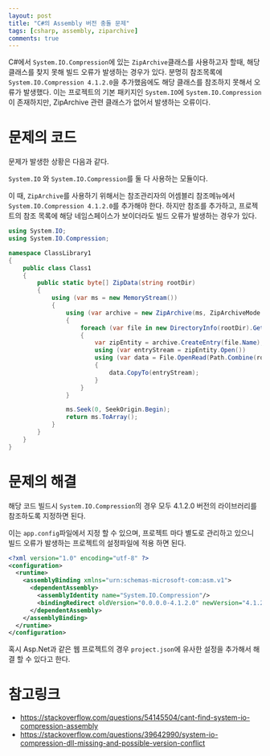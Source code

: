 ```yaml
---
layout: post
title: "C#의 Assembly 버전 충돌 문제"
tags: [csharp, assembly, ziparchive]
comments: true
---
```


C#에서 ```System.IO.Compression```에 있는 ```ZipArchive```클래스를 사용하고자 할때, 해당 클래스를 찾지 못해 빌드 오류가 발생하는 경우가 있다. 분명히 참조목록에 ```System.IO.Compression 4.1.2.0```을 추가했음에도 해당 클래스를 참조하지 못해서 오류가 발생했다. 이는 프로젝트의 기본 패키지인 ```System.IO```에 ```System.IO.Compression```이 존재하지만, ZipArchive 관련 클래스가 없어서 발생하는 오류이다.

# 문제의 코드

문제가 발생한 상황은 다음과 같다.

```System.IO``` 와 ```System.IO.Compression```를 둘 다 사용하는 모듈이다.

이 때, ```ZipArchive```를 사용하기 위해서는 참조관리자의 어셈블리 참조메뉴에서 ```System.IO.Compression 4.1.2.0```를 추가해야 한다. 하지만 참조를 추가하고, 프로젝트의 참조 목록에 해당 네임스페이스가 보이더라도 빌드 오류가 발생하는 경우가 있다.

```csharp
using System.IO;
using System.IO.Compression;

namespace ClassLibrary1
{
    public class Class1
    {
        public static byte[] ZipData(string rootDir)
        {
            using (var ms = new MemoryStream())
            {
                using (var archive = new ZipArchive(ms, ZipArchiveMode.Create, true))
                {
                    foreach (var file in new DirectoryInfo(rootDir).GetFiles())
                    {
                        var zipEntity = archive.CreateEntry(file.Name);
                        using (var entryStream = zipEntity.Open())
                        using (var data = File.OpenRead(Path.Combine(rootDir, file.Name)))
                        {
                            data.CopyTo(entryStream);
                        }
                    }
                }

                ms.Seek(0, SeekOrigin.Begin);
                return ms.ToArray();
            }
        }
    }
}
```


# 문제의 해결

해당 코드 빌드시 ```System.IO.Compression```의 경우 모두 4.1.2.0 버전의 라이브러리를 참조하도록 지정하면 된다.

이는 ```app.config```파일에서 지정 할 수 있으며, 프로젝트 마다 별도로 관리하고 있으니 빌드 오류가 발생하는 프로젝트의 설정파일에 적용 하면 된다.

```xml
<?xml version="1.0" encoding="utf-8" ?>
<configuration>
  <runtime>
    <assemblyBinding xmlns="urn:schemas-microsoft-com:asm.v1">
      <dependentAssembly>
        <assemblyIdentity name="System.IO.Compression"/>
        <bindingRedirect oldVersion="0.0.0.0-4.1.2.0" newVersion="4.1.2.0" />
      </dependentAssembly>
    </assemblyBinding>
  </runtime>
</configuration>
```

혹시 Asp.Net과 같은 웹 프로젝트의 경우 ```project.json```에 유사한 설정을 추가해서 해결 할 수 있다고 한다.

# 참고링크

* https://stackoverflow.com/questions/54145504/cant-find-system-io-compression-assembly
* https://stackoverflow.com/questions/39642990/system-io-compression-dll-missing-and-possible-version-conflict

